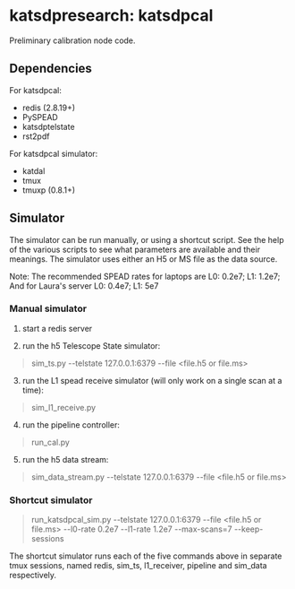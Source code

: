 # katsdpresearch: katsdpcal

Preliminary calibration node code.

## Dependencies

For katsdpcal:

* redis (2.8.19+)
* PySPEAD
* katsdptelstate
* rst2pdf

For katsdpcal simulator:

* katdal
* tmux
* tmuxp (0.8.1+)

## Simulator

The simulator can be run manually, or using a shortcut script. See the help of the various scripts to see what parameters are available and their meanings. The simulator uses either an H5 or MS file as the data source.

Note: The recommended SPEAD rates for laptops are L0: 0.2e7; L1: 1.2e7; And for Laura's server L0: 0.4e7; L1: 5e7

### Manual simulator

1. start a redis server 

2. run the h5 Telescope State simulator:
  
 > sim_ts.py --telstate 127.0.0.1:6379 --file \<file.h5 or file.ms\>

3. run the L1 spead receive simulator (will only work on a single scan at a time):

 > sim_l1_receive.py 

4. run the pipeline controller:

 > run_cal.py   

5. run the h5 data stream:

 > sim_data_stream.py --telstate 127.0.0.1:6379 --file \<file.h5 or file.ms\>
 
### Shortcut simulator

 > run_katsdpcal_sim.py --telstate 127.0.0.1:6379 --file \<file.h5 or file.ms\> --l0-rate 0.2e7 --l1-rate 1.2e7 --max-scans=7 --keep-sessions
 
The shortcut simulator runs each of the five commands above in separate tmux sessions, named redis, sim_ts, l1_receiver, pipeline and sim_data respectively.
 
